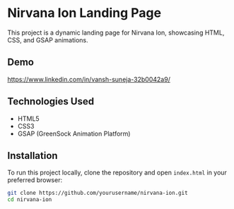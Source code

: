 # Nirvana Ion Landing Page

This project is a dynamic landing page for Nirvana Ion, showcasing HTML, CSS, and GSAP animations.

## Demo

https://www.linkedin.com/in/vansh-suneja-32b0042a9/

## Technologies Used

- HTML5
- CSS3
- GSAP (GreenSock Animation Platform)

## Installation

To run this project locally, clone the repository and open `index.html` in your preferred browser:

```bash
git clone https://github.com/yourusername/nirvana-ion.git
cd nirvana-ion
